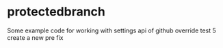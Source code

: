 # protectedbranch
Some example code for working with settings api of github
override test 5
create a new pre fix
